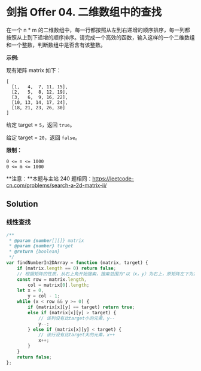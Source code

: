 # 剑指 Offer 04. 二维数组中的查找

在一个 n \* m 的二维数组中，每一行都按照从左到右递增的顺序排序，每一列都按照从上到下递增的顺序排序。请完成一个高效的函数，输入这样的一个二维数组和一个整数，判断数组中是否含有该整数。

**示例:**

现有矩阵 matrix 如下：

```
[
  [1,   4,  7, 11, 15],
  [2,   5,  8, 12, 19],
  [3,   6,  9, 16, 22],
  [10, 13, 14, 17, 24],
  [18, 21, 23, 26, 30]
]
```

给定 target = `5`，返回 `true`。

给定 target = `20`，返回 `false`。

**限制：**

```
0 <= n <= 1000
0 <= m <= 1000
```

**注意：**本题与主站 240 题相同：https://leetcode-cn.com/problems/search-a-2d-matrix-ii/

## Solution

### 线性查找

```javascript
/**
 * @param {number[][]} matrix
 * @param {number} target
 * @return {boolean}
 */
var findNumberIn2DArray = function (matrix, target) {
    if (matrix.length == 0) return false;
    // 根据矩阵的性质，从右上角开始搜索，搜索范围为"以（x，y）为右上，原矩阵左下为左下”的矩阵
    const row = matrix.length,
        col = matrix[0].length;
    let x = 0,
        y = col - 1;
    while (x < row && y >= 0) {
        if (matrix[x][y] == target) return true;
        else if (matrix[x][y] > target) {
            // 该列没有比target小的元素，y--
            y--;
        } else if (matrix[x][y] < target) {
            // 该行没有比target大的元素，x++
            x++;
        }
    }
    return false;
};
```
